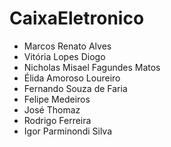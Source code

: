 # CaixaEletronico

- Marcos Renato Alves
- Vitória Lopes Diogo
- Nicholas Misael Fagundes Matos
- Élida Amoroso Loureiro
- Fernando Souza de Faria
- Felipe Medeiros
- José Thomaz
- Rodrigo Ferreira
- Igor Parminondi Silva